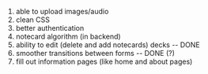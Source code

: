 1. able to upload images/audio
2. clean CSS
3. better authentication
4. notecard algorithm (in backend)
5. ability to edit (delete and add notecards) decks -- DONE
6. smoother transitions between forms -- DONE (?)
7. fill out information pages (like home and about pages)
